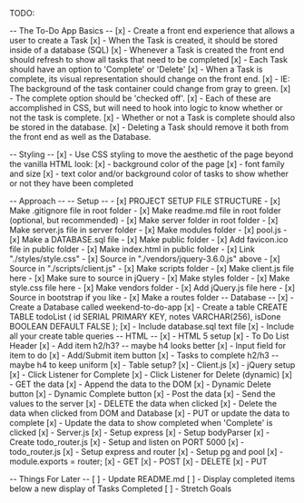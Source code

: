 TODO:

-- The To-Do App Basics --
[x] - Create a front end experience that allows a user to create a Task
[x] - When the Task is created, it should be stored inside of a database (SQL)
[x] - Whenever a Task is created the front end should refresh to show all tasks that need to be completed
[x] - Each Task should have an option to 'Complete' or 'Delete'
[x] - When a Task is complete, its visual representation should change on the front end.
    [x] - IE: The background of the task container could change from gray to green. 
    [x] - The complete option should be 'checked off'.
        [x] - Each of these are accomplished in CSS, but will need to hook into logic to know whether or not the task is complete.
[x] - Whether or not a Task is complete should also be stored in the database.
[x] - Deleting a Task should remove it both from the front end as well as the Database.

-- Styling --
[x] - Use CSS styling to move the aesthetic of the page beyond the vanilla HTML look:
    [x] - background color of the page
    [x] - font family and size
    [x] - text color and/or background color of tasks to show whether or not they have been completed

-- Approach --
    -- Setup --
    - [x] PROJECT SETUP FILE STRUCTURE
        - [x] Make .gitignore file in root folder
        - [x] Make readme.md file in root folder (optional, but recommended)
            - [x] Make server folder in root folder
                - [x] Make server.js file in server folder
                - [x] Make modules folder
                    - [x] pool.js
                - [x] Make a DATABASE.sql file
                - [x] Make public folder
                    - [x] Add favicon.ico file in public folder
                    - [x] Make index.html in public folder
                        - [x] Link "./styles/style.css"
                        - [x] Source in "./vendors/jquery-3.6.0.js" above
                        - [x] Source in "./scripts/client.js" 
                    - [x] Make scripts folder
                        - [x] Make client.js file here
                            - [x] Make sure to source in jQuery
                    - [x] Make styles folder
                        - [x] Make style.css file here
                    - [x] Make vendors folder
                        - [x] Add jQuery.js file here
                        - [x] Source in bootstrap if you like
                    - [x] Make a routes folder
    -- Database --
    [x] - Create a Database called weekend-to-do-app
        [x] - Create a table 
            CREATE TABLE todoList (
                id SERIAL PRIMARY KEY,
                notes VARCHAR(256),
                isDone BOOLEAN DEFAULT FALSE
            );
        [x] - Include database.sql text file
            [x] - Include all your create table queries
    -- HTML --
        [x] - HTML 5 setup
            [x] - To Do List Header
            [x] - Add item h2/h3? -- maybe h4 looks better
                [x] - Input field for item to do
                [x] - Add/Submit item button
            [x] - Tasks to complete h2/h3 -- maybe h4 to keep uniform
            [x] - Table setup?
        [x] - Client.js
            [x] - jQuery setup
            [x] - Click Listener for Complete
            [x] - Click Listener for Delete (dynamic)
            [x] - GET the data
                [x] - Append the data to the DOM
                [x] - Dynamic Delete button
                [x] - Dynamic Complete button
            [x] - Post the data
                [x] - Send the values to the server
            [x] - DELETE the data when clicked
                [x] - Delete the data when clicked from DOM and Database
            [x] - PUT or update the data to complete
                [x] - Update the data to show completed when 'Complete' is clicked
        [x] - Server.js
            [x] - Setup express
            [x] - Setup bodyParser
            [x] - Create todo_router.js
            [x] - Setup and listen on PORT 5000
        [x] - todo_router.js
            [x] - Setup express and router
            [x] - Setup pg and pool
                [x] - module.exports = router; 
            [x] - GET
            [x] - POST
            [x] - DELETE
            [x] - PUT

                




-- Things For Later --
    [ ] - Update README.md
    [ ] - Display completed items below a new display of Tasks Completed
    [ ] - Stretch Goals